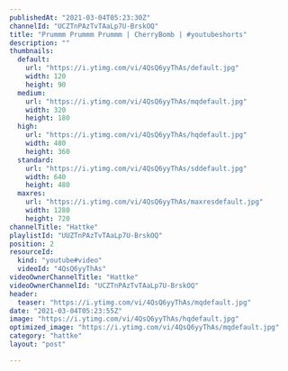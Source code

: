 ```yaml
---
publishedAt: "2021-03-04T05:23:30Z"
channelId: "UCZTnPAzTvTAaLp7U-BrskOQ"
title: "Prummm Prummm Prummm | CherryBomb | #youtubeshorts"
description: ""
thumbnails:
  default:
    url: "https://i.ytimg.com/vi/4QsQ6yyThAs/default.jpg"
    width: 120
    height: 90
  medium:
    url: "https://i.ytimg.com/vi/4QsQ6yyThAs/mqdefault.jpg"
    width: 320
    height: 180
  high:
    url: "https://i.ytimg.com/vi/4QsQ6yyThAs/hqdefault.jpg"
    width: 480
    height: 360
  standard:
    url: "https://i.ytimg.com/vi/4QsQ6yyThAs/sddefault.jpg"
    width: 640
    height: 480
  maxres:
    url: "https://i.ytimg.com/vi/4QsQ6yyThAs/maxresdefault.jpg"
    width: 1280
    height: 720
channelTitle: "Hattke"
playlistId: "UUZTnPAzTvTAaLp7U-BrskOQ"
position: 2
resourceId:
  kind: "youtube#video"
  videoId: "4QsQ6yyThAs"
videoOwnerChannelTitle: "Hattke"
videoOwnerChannelId: "UCZTnPAzTvTAaLp7U-BrskOQ"
header:
  teaser: "https://i.ytimg.com/vi/4QsQ6yyThAs/mqdefault.jpg"
date: "2021-03-04T05:23:55Z"
image: "https://i.ytimg.com/vi/4QsQ6yyThAs/hqdefault.jpg"
optimized_image: "https://i.ytimg.com/vi/4QsQ6yyThAs/mqdefault.jpg"
category: "hattke"
layout: "post"

---
```

